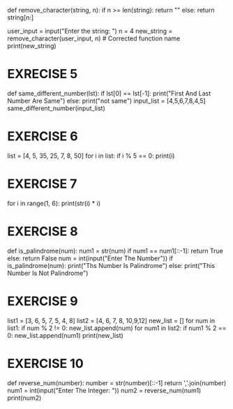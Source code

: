 def remove_character(string, n):
    if n >= len(string):
        return ""
    else:
        return string[n:]

user_input = input("Enter the string: ")
n = 4
new_string = remove_character(user_input, n)  # Corrected function name
print(new_string)


# EXRECISE 5
def same_different_number(lst):
    if lst[0] == lst[-1]:
        print("First And Last Number Are Same")
    else:
        print("not same")
input_list = [4,5,6,7,8,4,5]
same_different_number(input_list)

# EXERCISE 6
list = [4, 5, 35, 25, 7, 8, 50]
for i in list:
    if i % 5 == 0:
        print(i)


# EXERCISE 7
for i in range(1, 6):
    print(str(i) * i)

# EXERCISE 8
def is_palindrome(num):
    num1 = str(num)
    if num1 == num1[::-1]:
        return True
    else:
        return False
num = int(input("Enter The Number"))
if is_palindrome(num):
    print("Ths Number Is Palindrome")
else:
    print("This Number Is Not Palindrome")

# EXERCISE 9

list1 = [3, 6, 5, 7, 5, 4, 8]
list2 = [4, 6, 7, 8, 10,9,12]
new_list = []
for num in list1:
    if num % 2 != 0:
        new_list.append(num)
for num1 in list2:
    if num1 % 2 == 0:
        new_list.append(num1)
print(new_list)


# EXERCISE 10

def reverse_num(number):
    number = str(number)[::-1]
    return ','.join(number)
num1 = int(input("Enter The Integer: "))
num2 = reverse_num(num1)
print(num2)


